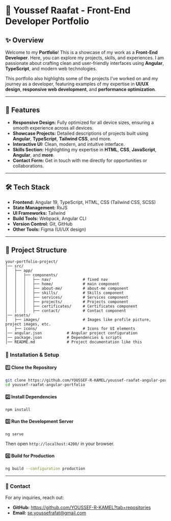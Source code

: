 # 💼 Youssef Raafat - Front-End Developer Portfolio

## ✨ Overview

Welcome to my **Portfolio**! This is a showcase of my work as a **Front-End Developer**. Here, you can explore my projects, skills, and experiences. I am passionate about crafting clean and user-friendly interfaces using **Angular**, **TypeScript**, and modern web technologies. 

This portfolio also highlights some of the projects I've worked on and my journey as a developer, featuring examples of my expertise in **UI/UX design**, **responsive web development**, and **performance optimization**.

---

## 🌟 Features

- **Responsive Design:** Fully optimized for all device sizes, ensuring a smooth experience across all devices.
- **Showcase Projects:** Detailed descriptions of projects built using **Angular**, **TypeScript**, **Tailwind CSS**, and more.
- **Interactive UI:** Clean, modern, and intuitive interface.
- **Skills Section:** Highlighting my expertise in **HTML**, **CSS**, **JavaScript**, **Angular**, and **more**.
- **Contact Form:** Get in touch with me directly for opportunities or collaborations.

---

## 🛠️ Tech Stack

- **Frontend:** Angular 19, TypeScript, HTML, CSS (Tailwind CSS, SCSS)
- **State Management:** RxJS
- **UI Frameworks:** Tailwind
- **Build Tools:** Webpack, Angular CLI
- **Version Control:** Git, GitHub
- **Other Tools:** Figma (UI/UX design)

---

## 📂 Project Structure

```
your-portfolio-project/
│── src/
│   ├── app/
│   │   ├── components/
│   │   │   ├── nav/              # fixed nav
│   │   │   ├── home/             # main component
│   │   │   ├── about-me/         # about-me component
│   │   │   ├── skills/           # Skills component
│   │   │   ├── services/         # Services component
│   │   │   ├── projects/         # Projects component
│   │   │   ├── certificates/     # Certificates component
│   │   │   ├── contact/          # Contact component
│── assets/
│   ├── images/                   # Images like profile picture, project images, etc.
│   ├── icons/                    # Icons for UI elements
│── angular.json           # Angular project configuration
│── package.json           # Dependencies & scripts
│── README.md              # Project documentation like this

```
### 📌 Installation & Setup
#### 1️⃣ Clone the Repository
```bash
git clone https://github.com/YOUSSEF-R-KAMEL/youssef-raafat-angular-portfolio.git
cd youssef-raafat-angular-portfolio
```

#### 2️⃣ Install Dependencies
```bash
npm install
```

#### 3️⃣ Run the Development Server
```bash
ng serve
```
Then open `http://localhost:4200/` in your browser.

#### 4️⃣ Build for Production
```bash
ng build --configuration production
```
---

### 📱 Contact
For any inquiries, reach out:  
- **GitHub:** https://github.com/YOUSSEF-R-KAMEL?tab=repositories  
- **Email:** se.youssefrafat@gmail.com
